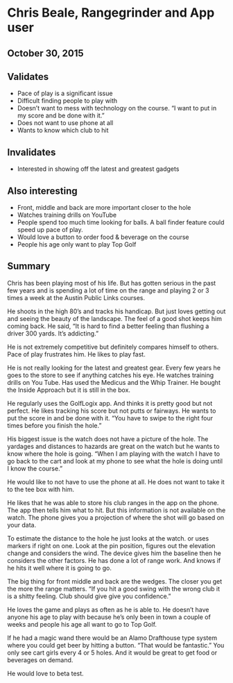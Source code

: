 # Chris Beale, Rangegrinder and App user
## October 30, 2015

## Validates
* Pace of play is a significant issue
* Difficult finding people to play with
* Doesn’t want to mess with technology on the course. “I want to put in my score and be done with it.”
* Does not want to use phone at all
* Wants to know which club to hit

## Invalidates
* Interested in showing off the latest and greatest gadgets

## Also interesting
* Front, middle and back are more important closer to the hole
* Watches training drills on YouTube
* People spend too much time looking for balls. A ball finder feature could speed up pace of play.
* Would love a button to order food & beverage on the course
* People his age only want to play Top Golf

## Summary
Chris has been playing most of his life. But has gotten serious in the past few years and is spending a lot of time on the range and playing 2 or 3 times a week at the Austin Public Links courses.

He shoots in the high 80’s and tracks his handicap. But just loves getting out and seeing the beauty of the landscape. The feel of a good shot keeps him coming back. He said, “It is hard to find a better feeling than flushing a driver 300 yards. It’s addicting.”

He is not extremely competitive but definitely compares himself to others. Pace of play frustrates him. He likes to play fast. 

He is not really looking for the latest and greatest gear. Every few years he goes to the store to see if anything catches his eye. He watches training drills on You Tube. Has used the Medicus and the Whip Trainer. He bought the Inside Approach but it is still in the box.

He regularly uses the GolfLogix app. And thinks it is pretty good but not perfect. He likes tracking his score but not putts or fairways. He wants to put the score in and be done with it. “You have to swipe to the right four times before you finish the hole.”

His biggest issue is the watch does not have a picture of the hole. The yardages and distances to hazards are great on the watch but he wants to know where the hole is going. “When I am playing with the watch I have to go back to the cart and look at my phone to see what the hole is doing until I know the course.” 

He would like to not have to use the phone at all. He does not want to take it to the tee box with him.

He likes that he was able to store his club ranges in the app on the phone. The app then tells him what to hit. But this information is not available on the watch. The phone gives you a projection of where the shot will go based on your data.

To estimate the distance to the hole he just looks at the watch. or uses markers if right on one. Look at the pin position, figures out the elevation change and considers the wind. The device gives him the baseline then he considers the other factors. He has done a lot of range work. And knows if he hits it well where it is going to go.

The big thing for front middle and back are the wedges. The closer you get the more the range matters. “If you hit a good swing with the wrong club it is a shitty feeling. Club should give give you confidence.”

He loves the game and plays as often as he is able to. He doesn’t  have anyone his age to play with because he’s only been in town a couple of weeks and people his age all want to go to Top Golf.

If he had a magic wand there would be an Alamo Drafthouse type system where you could get beer by hitting a button. “That would be fantastic.” You only see cart girls every 4 or 5 holes. And it would be great to get food or beverages on demand.

He would love to beta test.
